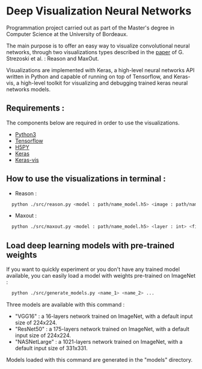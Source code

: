 # Deep Visualization Neural Networks

Programmation project carried out as part of the Master's degree in Computer Science at the University of Bordeaux.

The main purpose is to offer an easy way to visualize convolutional neural networks, through two visualizations types described in the [paper](https://vadl2017.github.io/paper/vadl_0100-paper.pdf) of G. Strezoski et al. : Reason and MaxOut.

Visualizations are implemented with Keras, a high-level neural networks API written in Python and capable of running on top of Tensorflow, and Keras-vis, a high-level toolkit for visualizing and debugging trained keras neural networks models.

## Requirements :

The components below are required in order to use the visualizations.
- [Python3](https://www.python.org/downloads/)
- [Tensorflow](https://www.tensorflow.org/install/)
- [H5PY](http://docs.h5py.org/en/latest/build.html)
- [Keras](https://keras.io/)
- [Keras-vis](https://raghakot.github.io/keras-vis/)

## How to use the visualizations in terminal :

- Reason :
```bash
  python ./src/reason.py <model : path/name_model.h5> <image : path/name_image.jpg> <layer : int> <filter : int or "all"> <saved output : name.jpg>
```
- Maxout :
```bash
  python ./src/maxout.py <model : path/name_model.h5> <layer : int> <filter : int or "all"> <saved output : name.jpg>
```
## Load deep learning models with pre-trained weights

If you want to quickly experiment or you don't have any trained model available, you can easily load a model with weights pre-trained on ImageNet :

```bash
  python ./src/generate_models.py <name_1> <name_2> ...
```
Three models are available with this command :

- "VGG16" : a 16-layers network trained on ImageNet, with a default input size of 224x224.
- "ResNet50" : a 175-layers network trained on ImageNet, with a default input size of 224x224.
- "NASNetLarge" : a 1021-layers network trained on ImageNet, with a default input size of 331x331.

Models loaded with this command are generated in the "models" directory.
